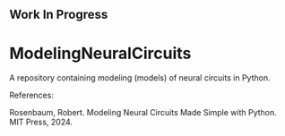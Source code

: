 ## Work In Progress

# ModelingNeuralCircuits
A repository containing modeling (models) of neural circuits in Python.


References: 

Rosenbaum, Robert. Modeling Neural Circuits Made Simple with Python. MIT Press, 2024.


